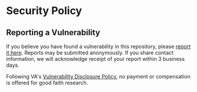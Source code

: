 # Security Policy

## Reporting a Vulnerability

If you believe you have found a vulnerability in this repository,
please [report it here](https://va-gov.atlassian.net/servicedesk/customer/portal/3/group/8/create/26).
Reports may be submitted anonymously. If you share contact information, we will acknowledge receipt of your report within 3 business days.

Following VA's [Vulnerability Disclosure Policy](https://www.va.gov/vulnerability-disclosure-policy/), no payment or compensation is offered for good faith research.
